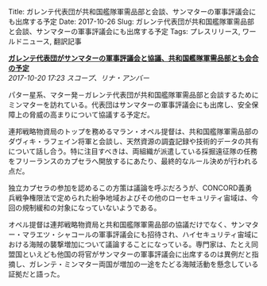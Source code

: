 Title: ガレンテ代表団が共和国艦隊軍需品部と会談、サンマターの軍事評議会にも出席する予定
Date: 2017-10-26
Slug: ガレンテ代表団が共和国艦隊軍需品部と会談、サンマターの軍事評議会にも出席する予定
Tags: プレスリリース, ワールドニュース, 翻訳記事

<p class="lead"><strong><a href="https://community.eveonline.com/news/news-channels/world-news/federation-delegation-meeting-with-republic-fleet-ordnance-officials-and-sanmatars-military-council/">ガレンテ代表団がサンマターの軍事評議会と協議、共和国艦隊軍需品部とも会合の予定</a></strong><br/>
<em>2017-10-20 17:23 スコープ、リナ・アンバー</em></p>
<p>パター星系、マター発－ガレンテ代表団が共和国艦隊軍需品部と会談するためにミンマターを訪れている。代表団はサンマターの軍事評議会にも出席し、安全保障上の脅威の高まりについて協議する予定だ。</p>
<p>連邦戦略物資局のトップを務めるマラン・オペル提督は、共和国艦隊軍需品部のダヴィキ・ラフェイン将軍と会談し、天然資源の調査記録や技術的データの共有について話し合う。特に注目すべきは、両組織が派遣している採掘遠征隊の任務をフリーランスのカプセラへ開放するにあたり、最終的なルール決めが行われる点だ。</p>
<p>独立カプセラの参加を認めるこの方策は議論を呼ぶだろうが、CONCORD義勇兵戦争権限法で定められた紛争地域およびその他のローセキュリティ宙域は、今回の規制緩和の対象になっていないようである。</p>
<p>オペル提督は連邦戦略物資局と共和国艦隊軍需品部の協議だけでなく、サンマター・マラエツ・シャコールの軍事評議会にも招待され、ハイセキュリティ宙域における海賊の襲撃増加について議論することになっている。専門家は、たとえ同盟国といえども他国の将官がサンマターの軍事評議会に出席するのは異例だと指摘し、ガレンテ・ミンマター両国が増加の一途をたどる海賊活動を懸念している証拠だと語った。</p>

